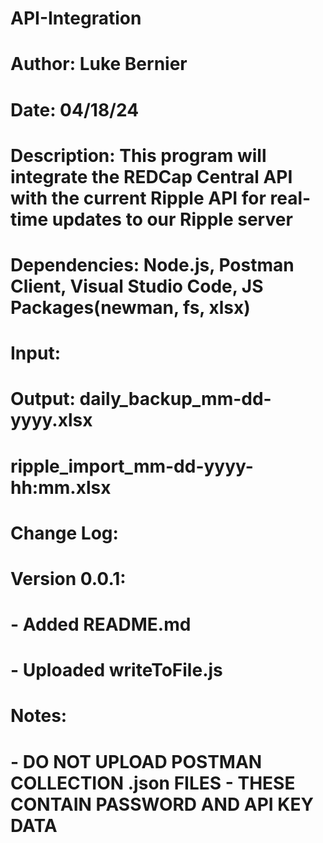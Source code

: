# API-Integration
# Author: Luke Bernier
# Date: 04/18/24
# Description: This program will integrate the REDCap Central API with the current Ripple API for real-time updates to our Ripple server
# Dependencies: Node.js, Postman Client, Visual Studio Code, JS Packages(newman, fs, xlsx)
#
# Input:
#
# Output: daily_backup_mm-dd-yyyy.xlsx
#         ripple_import_mm-dd-yyyy-hh:mm.xlsx
#
#
# Change Log: 
#
#   Version 0.0.1: 
#     - Added README.md
#     - Uploaded writeToFile.js
#     
# Notes: 
#  - DO NOT UPLOAD POSTMAN COLLECTION .json FILES - THESE CONTAIN PASSWORD AND API KEY DATA
